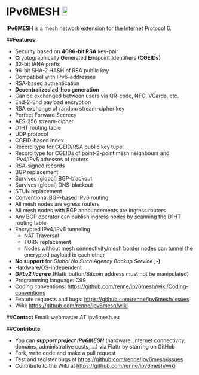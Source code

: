 IPv6MESH <a href="https://flattr.com/submit/auto?user_id=renne&url=http://ipv6mesh.eu&title=IPv6MESH&language=C99&tags=github&category=software"><img src="http://api.flattr.com/button/flattr-badge-large.png" height="24em" width="16%"/></a>
========

**IPv6MESH** is a mesh network extension for the Internet Protocol 6.


##**Features:**
* Security based on **4096-bit RSA** key-pair
* **C**ryptographically **G**enerated **E**ndpoint **I**dentifiers **(CGEIDs)**
 * 32-bit IANA prefix
 * 96-bit SHA-2 HASH of RSA public key
 * Compatibel with IPv6-addresses
 * RSA-based authentication
 * **Decentralized ad-hoc generation**
 * Can be exchanged between users via QR-code, NFC, VCards, etc.
* End-2-End payload encryption
 * RSA exchange of random stream-cipher key
 * Perfect Forward Secrecy
 * AES-256 stream-cipher
* D1HT routing table
 * UDP protocol
 * CGEID-based index
 * Record type for CGEID/RSA public key tupel
 * Record type for CGEIDs of point-2-point mesh neighbours and IPv4/IPv6 adresses of routers
 * RSA-signed records
 * BGP replacement
 * Survives (global) BGP-blackout
 * Survives (global) DNS-blackout
 * STUN replacement
* Conventional BGP-based IPv6 routing
 * All mesh nodes are egress routers
 * All mesh nodes with BGP announcements are ingress routers
 * Any BGP operator can publish ingress nodes by scanning the D1HT routing table
 * Encrypted IPv4/IPv6 tunneling
    * NAT Traversal
    * TURN replacement
    * Nodes without mesh connectivity/mesh border nodes can tunnel the encrypted payload to each other
* **No support** for *Global No Such Agency Backup Service* **;-)** 
* Hardware/OS-independent
* ***GPLv2 license*** (Flattr button/Bitcoin address must not be manipulated)
* Programming language: C99
* Coding conventions: https://github.com/renne/ipv6mesh/wiki/Coding-conventions
* Feature requests and bugs: https://github.com/renne/ipv6mesh/issues
* Wiki: https://github.com/renne/ipv6mesh/wiki

##**Contact**
Email: webmaster *AT* ipv6mesh.eu

##**Contribute**
* You can ***support project IPv6MESH*** (hardware, internet connectivity, domains, administrative costs, ...) via Flattr by starring on GitHub
* Fork, write code and make a pull request
* Test and register bugs at https://github.com/renne/ipv6mesh/issues
* Contribute to the Wiki at https://github.com/renne/ipv6mesh/wiki
